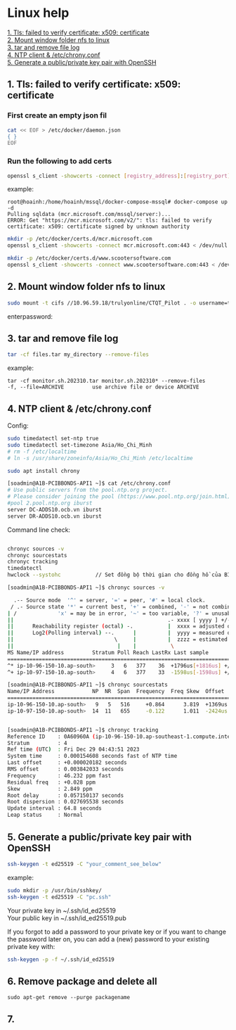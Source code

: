 # Linux help
[1. Tls: failed to verify certificate: x509: certificate](#1-tls-failed-to-verify-certificate-x509-certificate) <br/>
[2. Mount window folder nfs to linux](#2-mount-window-folder-nfs-to-linux) <br/>
[3. tar and remove file log](#3-tar-and-remove-file-log) <br/>
[4. NTP client & /etc/chrony.conf](#4-ntp-client--etcchronyconf) <br/>
[5. Generate a public/private key pair with OpenSSH](#5-generate-a-publicprivate-key-pair-with-openssh) <br/>

## 1. Tls: failed to verify certificate: x509: certificate 
### First create an empty json fil
```bash
cat << EOF > /etc/docker/daemon.json
{ }
EOF
```
### Run the following to add certs
```bash
openssl s_client -showcerts -connect [registry_address]:[registry_port] < /dev/null | sed -ne '/-BEGIN CERTIFICATE-/,/-END CERTIFICATE-/p' > /etc/docker/certs.d/[registry_address]/ca.crt
```
example:
```log
root@hoainh:/home/hoainh/mssql/docker-compose-mssql# docker-compose up -d
Pulling sqldata (mcr.microsoft.com/mssql/server:)...
ERROR: Get "https://mcr.microsoft.com/v2/": tls: failed to verify certificate: x509: certificate signed by unknown authority
```
```bash
mkdir -p /etc/docker/certs.d/mcr.microsoft.com
openssl s_client -showcerts -connect mcr.microsoft.com:443 < /dev/null | sed -ne '/-BEGIN CERTIFICATE-/,/-END CERTIFICATE-/p' > /etc/docker/certs.d/mcr.microsoft.com/ca.crt
```
```bash
mkdir -p /etc/docker/certs.d/www.scootersoftware.com
openssl s_client -showcerts -connect www.scootersoftware.com:443 < /dev/null | sed -ne '/-BEGIN CERTIFICATE-/,/-END CERTIFICATE-/p' > /etc/docker/certs.d/www.scootersoftware.com/ca.crt
```

## 2. Mount window folder nfs to linux
```bash
sudo mount -t cifs //10.96.59.18/trulyonline/CTQT_Pilot . -o username=trulyonline
```
enterpassword:
 
## 3. tar and remove file log
```bash
tar -cf files.tar my_directory --remove-files
```
example:
```log
tar -cf monitor.sh.202310.tar monitor.sh.202310* --remove-files
-f, --file=ARCHIVE         use archive file or device ARCHIVE
```


## 4. NTP client & /etc/chrony.conf
Config:
```bash
sudo timedatectl set-ntp true 
sudo timedatectl set-timezone Asia/Ho_Chi_Minh
# rm -f /etc/localtime
# ln -s /usr/share/zoneinfo/Asia/Ho_Chi_Minh /etc/localtime

sudo apt install chrony

[soadmin@A1B-PCIBBONDS-API1 ~]$ cat /etc/chrony.conf
# Use public servers from the pool.ntp.org project.
# Please consider joining the pool (https://www.pool.ntp.org/join.html).
#pool 2.pool.ntp.org iburst
server DC-ADDS10.ocb.vn iburst
server DR-ADDS10.ocb.vn iburst
```

Command line check:
```bash

chronyc sources -v
chronyc sourcestats
chronyc tracking
timedatectl
hwclock --systohc           // Set đồng bộ thời gian cho đồng hồ của BIOS (Đồng hồ phần cứng) 
```


```bash
[soadmin@A1B-PCIBBONDS-API1 ~]$ chronyc sources -v

  .-- Source mode  '^' = server, '=' = peer, '#' = local clock.
 / .- Source state '*' = current best, '+' = combined, '-' = not combined,
| /             'x' = may be in error, '~' = too variable, '?' = unusable.
||                                                 .- xxxx [ yyyy ] +/- zzzz
||      Reachability register (octal) -.           |  xxxx = adjusted offset,
||      Log2(Polling interval) --.      |          |  yyyy = measured offset,
||                                \     |          |  zzzz = estimated error.
||                                 |    |           \
MS Name/IP address         Stratum Poll Reach LastRx Last sample
===============================================================================
^* ip-10-96-150-10.ap-south>     3   6   377    36  +1796us[+1816us] +/-   57ms
^+ ip-10-97-150-10.ap-south>     4   6   377    33  -1598us[-1598us] +/-  104ms

[soadmin@A1B-PCIBBONDS-API1 ~]$ chronyc sourcestats
Name/IP Address            NP  NR  Span  Frequency  Freq Skew  Offset  Std Dev
==============================================================================
ip-10-96-150-10.ap-south>   9   5   516     +0.864      3.819  +1369us   357us
ip-10-97-150-10.ap-south>  14  11   655     -0.122      1.011  -2424us   185us


[soadmin@A1B-PCIBBONDS-API1 ~]$ chronyc tracking
Reference ID    : 0A60960A (ip-10-96-150-10.ap-southeast-1.compute.internal)
Stratum         : 4
Ref time (UTC)  : Fri Dec 29 04:43:51 2023
System time     : 0.000154608 seconds fast of NTP time
Last offset     : +0.000020182 seconds
RMS offset      : 0.003842033 seconds
Frequency       : 46.232 ppm fast
Residual freq   : +0.028 ppm
Skew            : 2.849 ppm
Root delay      : 0.057150137 seconds
Root dispersion : 0.027695538 seconds
Update interval : 64.8 seconds
Leap status     : Normal
```

## 5. Generate a public/private key pair with OpenSSH
```bash
ssh-keygen -t ed25519 -C "your_comment_see_below"
```
example:
```bash
sudo mkdir -p /usr/bin/sshkey/
ssh-keygen -t ed25519 -C "pc.ssh"
```
Your private key in ~/.ssh/id_ed25519 \
Your public key in ~/.ssh/id_ed25519.pub

If you forgot to add a password to your private key or if you want to change the password later on, you can add a (new) password to your existing private key with:
```bash
ssh-keygen -p -f ~/.ssh/id_ed25519
```

  

## 6. Remove package and delete all  
```
sudo apt-get remove --purge packagename
```

## 7. ####
